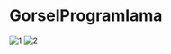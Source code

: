 # GorselProgramlama

![1 ](https://user-images.githubusercontent.com/52610482/119886858-1ec37100-bf3c-11eb-8ca1-fbfde7314240.png)
![2](https://user-images.githubusercontent.com/52610482/119886862-1f5c0780-bf3c-11eb-8c37-69a3a306d89a.png)
